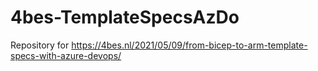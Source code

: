 # 4bes-TemplateSpecsAzDo

Repository for <https://4bes.nl/2021/05/09/from-bicep-to-arm-template-specs-with-azure-devops/>